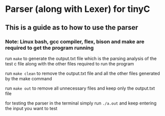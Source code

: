 # Parser (along with Lexer) for tinyC

## This is a guide as to how to use the parser

### Note: Linux bash, gcc compiler, flex, bison and make are required to get the program running

run ```make``` to generate the output.txt file which is the parsing analysis of the test c file along with the other files required to run the program

run ```make clean``` to remove the output.txt file and all the other files generated by the make command

run ```make out``` to remove all unnecessary files and keep only the output.txt file

for testing the parser in the terminal simply run ```./a.out``` and keep entering the input you want to test
